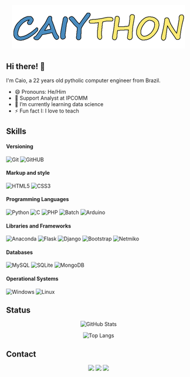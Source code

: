 <h1 align="center">
  <img src="https://raw.githubusercontent.com/caiython/caiython/main/name.png" alt="Caiython" />
</h1>

## Hi there! 👋
I'm Caio, a 22 years old pytholic computer engineer from Brazil.

- 😄 Pronouns: He/Him
- 👥 Support Analyst at IPCOMM
- 🌱 I’m currently learning data science
- ⚡ Fun fact I: I love to teach

## Skills

#### Versioning
![Git](https://img.shields.io/badge/Git-000?style=for-the-badge&logo=git) ![GitHUB](https://img.shields.io/badge/GitHUB-000?style=for-the-badge&logo=GitHUB)

#### Markup and style
![HTML5](https://img.shields.io/badge/HTML5-000?style=for-the-badge&logo=html5) ![CSS3](https://img.shields.io/badge/CSS3-000?style=for-the-badge&logo=css3&logoColor=264CE4)

#### Programming Languages
![Python](https://img.shields.io/badge/Python-000?style=for-the-badge&logo=python) ![C](https://img.shields.io/badge/C-000?style=for-the-badge&logo=c) ![PHP](https://img.shields.io/badge/PHP-000?style=for-the-badge&logo=php) ![Batch](https://img.shields.io/badge/batch-000?style=for-the-badge) ![Arduino](https://img.shields.io/badge/Arduino-000?style=for-the-badge&logo=arduino)

#### Libraries and Frameworks
![Anaconda](https://img.shields.io/badge/anaconda-000?style=for-the-badge&logo=anaconda) ![Flask](https://img.shields.io/badge/flask-000?style=for-the-badge&logo=flask&logoColor=white) ![Django](https://img.shields.io/badge/django-000?style=for-the-badge&logo=django&logoColor=white) ![Bootstrap](https://img.shields.io/badge/bootstrap-000?style=for-the-badge&logo=bootstrap&logoColor=602C50) ![Netmiko](https://img.shields.io/badge/netmiko-000?style=for-the-badge)

#### Databases
![MySQL](https://img.shields.io/badge/MYSQL-000?style=for-the-badge&logo=mysql) ![SQLite](https://img.shields.io/badge/SQLite-000?style=for-the-badge&logo=SQLite&logoColor=blue) ![MongoDB](https://img.shields.io/badge/MongoDB-000?style=for-the-badge&logo=MongoDB)

#### Operational Systems
![Windows](https://img.shields.io/badge/Windows-000?style=for-the-badge&logo=Windows) ![Linux](https://img.shields.io/badge/Linux-000?style=for-the-badge&logo=Linux)


## Status
<div align="center">

![GitHub Stats](https://github-readme-stats.vercel.app/api?username=caiython&theme=transparent&bg_color=000&border_color=30A3DC&show_icons=true&icon_color=30A3DC&title_color=E94D5F&text_color=FFF)

![Top Langs](https://github-readme-stats-git-masterrstaa-rickstaa.vercel.app/api/top-langs/?username=caiython&bg_color=000&border_color=30A3DC&title_color=E94D5F&text_color=FFF)

</div>

## Contact
<div align="center">
<a href = "mailto:caiocvlopes@gmail.com"><img src="https://img.shields.io/badge/Gmail-D14836?style=for-the-badge&logo=gmail&logoColor=white" target="_blank"></a>
<a href="https://www.linkedin.com/in/caiocvl/" target="_blank"><img src="https://img.shields.io/badge/-LinkedIn-%230077B5?style=for-the-badge&logo=linkedin&logoColor=white"></a>   
<a href="https://wa.me/5513997310773" target="_blank"><img src="https://img.shields.io/badge/WhatsApp-25D366?style=for-the-badge&logo=whatsapp&logoColor=white"></a>
</div>
